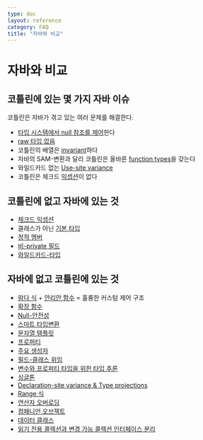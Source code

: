 ```yaml
---
type: doc
layout: reference
category: FAQ
title: "자바와 비교"
---
```


# 자바와 비교

## 코틀린에 있는 몇 가지 자바 이슈

코틀린은 자바가 겪고 있는 여러 문제를 해결한다.

* [타입 시스템에서 null 참조를 제어](null-safety.html)한다
* [raw 타입 없음](java-interop.html)
* 코틀린의 배열은 [invariant](basic-types.html#Arrays)하다
* 자바의 SAM-변환과 달리 코틀린은 올바른 [function types](lambdas.html#function-types)을 갖는다
* 와일드카드 없는 [Use-site variance](generics.html#use-site-variance)
* 코틀린은 체크드 [익셉션](exceptions.html)이 없다

## 코틀린에 없고 자바에 있는 것

* [체크드 익셉션](exceptions.html)
* 클래스가 아닌 [기본 타입](basic-types.html)
* [정적 멤버](classes.html)
* [비-private 필드](properties.html)
* [와일드카드-타입](generics.html)

## 자바에 없고 코틀린에 있는 것

* [람다 식](lambdas.html) + [안리안 함수](inline-functions.html) = 훌륭한 커스텀 제어 구조
* [확장 함수](extensions.html)
* [Null-안전성](null-safety.html)
* [스마트 타입변환](typecasts.html)
* [문자열 템플릿](basic-types.html#strings)
* [프로퍼티](properties.html)
* [주요 생성자](classes.html)
* [필드-클래스 위임](delegation.html)
* [변수와 프로퍼티 타입을 위한 타입 추론](basic-types.html)
* [싱글톤](object-declarations.html)
* [Declaration-site variance & Type projections](generics.html)
* [Range 식](ranges.html)
* [연산자 오버로딩](operator-overloading.html)
* [컴페니언 오브젝트](classes.html#companion-objects)
* [데이터 클래스](data-classes.html)
* [읽기 전용 콜렉션과 변경 가능 콜렉션 인터페이스 분리](collections.html)
